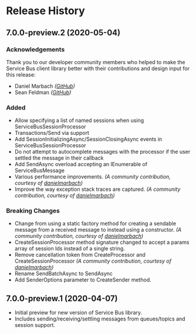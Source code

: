 # Release History

## 7.0.0-preview.2 (2020-05-04)

### Acknowledgements
Thank you to our developer community members who helped to make the Service Bus client library better with their contributions and design input for this release:
- Daniel Marbach _([GitHub](https://github.com/danielmarbach))_
- Sean Feldman _([GitHub](https://github.com/SeanFeldman))_

### Added
- Allow specifying a list of named sessions when using ServiceBusSessionProcessor
- Transactions/Send via support
- Add SessionInitializingAsync/SessionClosingAsync events in ServiceBusSessionProcessor
- Do not attempt to autocomplete messages with the processor if the user settled the message in their callback
- Add SendAsync overload accepting an IEnumerable of ServiceBusMessage
- Various performance improvements.
_(A community contribution, courtesy of [danielmarbach](https://github.com/danielmarbach))_
- Improve the way exception stack traces are captured.
_(A community contribution, courtesy of [danielmarbach](https://github.com/danielmarbach))_

### Breaking Changes
- Change from using a static factory method for creating a sendable message from a received message to instead
  using a constructor.
_(A community contribution, courtesy of [danielmarbach](https://github.com/danielmarbach))_
- CreateSessionProcessor method signature changed to accept a params array of session Ids instead of a single string.
- Remove cancellation token from CreateProcessor and CreateSessionProcessor
_(A community contribution, courtesy of [danielmarbach](https://github.com/danielmarbach))_
- Rename SendBatchAsync to SendAsync
- Add SenderOptions parameter to CreateSender method.

## 7.0.0-preview.1 (2020-04-07)
- Initial preview for new version of Service Bus library.
- Includes sending/receiving/settling messages from queues/topics and session support.
